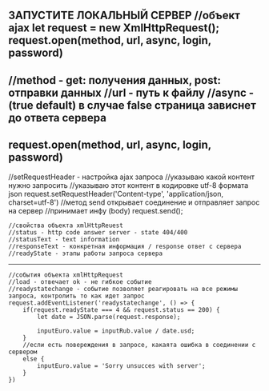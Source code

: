 ЗАПУСТИТЕ ЛОКАЛЬНЫЙ СЕРВЕР
//объект ajax
let request = new XmlHttpRequest();
request.open(method, url, async, login, password)
--------------------------------------------------
//method - get: получения данных, post: отправки данных
//url - путь к файлу 
//async - (true default) в случае false страница зависнет до ответа сервера
--------------------------------------------------
request.open(method, url, async, login, password)
--------------------------------------------------
//setRequestHeader - настройка ajax запроса
//указываю какой контент нужно запросить
//указываю этот контент в кодировке utf-8 формата json
request.setRequestHeader('Content-type', 'application/json, charset=utf-8')
    //метод send открывает соединение и отправляет запрос на сервер
    //принимает инфу (body)
    request.send();

    //свойства объекта xmlHttpReuest
    //status - http code answer server - state 404/400
    //statusText - text information 
    //responseText - конкретная информация / response ответ с сервера
    //readyState - этапы работы запроса сервера
------------------------------------------------------
    //события объекта xmlHttpRequest
    //load - отвечает ok - не гибкое событие
    //readystatechange - событие позволяет реагировать на все режимы запроса, контролить то как идет запрос
    request.addEventListener('readystatechange', () => {
        if(request.readyState === 4 && request.status == 200) {
            let date = JSON.parse(request.response);

            inputEuro.value = inputRub.value / date.usd;
        }
        //если есть повереждения в запросе, какаята ошибка в соединении с сервером
        else {
            inputEuro.value = 'Sorry unsucces with server';
        }
    })